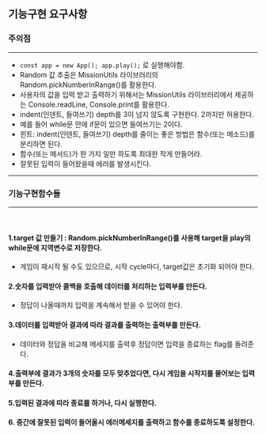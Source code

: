 ## 기능구현 요구사항

### 주의점
<hr/>

* ```const app = new App(); app.play();``` 로 실행해야함. 
* Random 값 추출은 MissionUtils 라이브러리의 Random.pickNumberInRange()를 활용한다.<br/>
* 사용자의 값을 입력 받고 출력하기 위해서는 MissionUtils 라이브러리에서 제공하는 Console.readLine, Console.print를 활용한다.<br/>
* indent(인덴트, 들여쓰기) depth를 3이 넘지 않도록 구현한다. 2까지만 허용한다.
* 예를 들어 while문 안에 if문이 있으면 들여쓰기는 2이다.
* 힌트: indent(인덴트, 들여쓰기) depth를 줄이는 좋은 방법은 함수(또는 메소드)를 분리하면 된다.
* 함수(또는 메서드)가 한 가지 일만 하도록 최대한 작게 만들어라.
* 잘못된 입력이 들어왔을때 에러를 발생시킨다.


<hr/>

### 기능구현함수들
<hr/>
<br/>

#### 1.target 값 만들기 : Random.pickNumberInRange()를 사용해 target을 play의 while문에 지역변수로 저장한다.<br/>
* 게임이 재시작 될 수도 있으므로, 시작 cycle마다, target값은 초기화 되어야 한다.
#### 2.숫자를 입력받아 콜백을 호출해 데이터를 처리하는 입력부를 만든다. <br/>
* 정답이 나올때까지 입력을 계속해서 받을 수 있어야 한다.
#### 3.데이터를 입력받아 결과에 따라 결과를 출력하는 출력부를 만든다.<br/>
* 데이터와 정답을 비교해 메세지를 출력후 정답이면 입력을 종료하는 flag를 돌려준다.
#### 4.출력부에 결과가 3개의 숫자를 모두 맞추었다면, 다시 게임을 시작지를 물어보는 입력부를 만든다.<br/>
#### 5.입력된 결과에 따라 종료를 하거나,  다시 실행한다. <br/>
#### 6. 중간에 잘못된 입력이 들어올시 에러메세지를 출력하고 함수를 종료하도록 설정한다.<br/>

